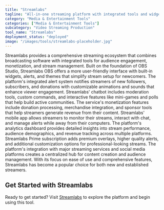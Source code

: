 ```yaml
---
title: "Streamlabs"
tagline: "All-in-one streaming platform with integrated tools and widgets"
category: "Media & Entertainment Tools"
categories: ["Media & Entertainment Tools"]
subcategory: "Video Streaming Production"
tool_name: "Streamlabs"
deployment_status: "deployed"
image: "/images/tools/streamlabs-placeholder.jpg"
---
```

Streamlabs provides a comprehensive streaming ecosystem that combines broadcasting software with integrated tools for audience engagement, monetization, and stream management. Built on the foundation of OBS Studio, Streamlabs OBS offers a more user-friendly interface with built-in widgets, alerts, and themes that simplify stream setup for newcomers. The platform's integrated alert system notifies streamers of new followers, subscribers, and donations with customizable animations and sounds that enhance viewer engagement. Streamlabs' chatbot includes moderation tools, custom commands, and interactive features like mini-games and polls that help build active communities. The service's monetization features include donation processing, merchandise integration, and sponsor tools that help streamers generate revenue from their content. Streamlabs' mobile app allows streamers to monitor their streams, interact with chat, and manage alerts while away from their computers. The platform's analytics dashboard provides detailed insights into stream performance, audience demographics, and revenue tracking across multiple platforms. Streamlabs Prime subscription adds premium overlays, higher quality alerts, and additional customization options for professional-looking streams. The platform's integration with major streaming services and social media platforms creates a centralized hub for content creation and audience management. With its focus on ease of use and comprehensive features, Streamlabs has become a popular choice for both new and established streamers.

## Get Started with Streamlabs

Ready to get started? Visit [Streamlabs](https://streamlabs.com) to explore the platform and begin using this tool.
